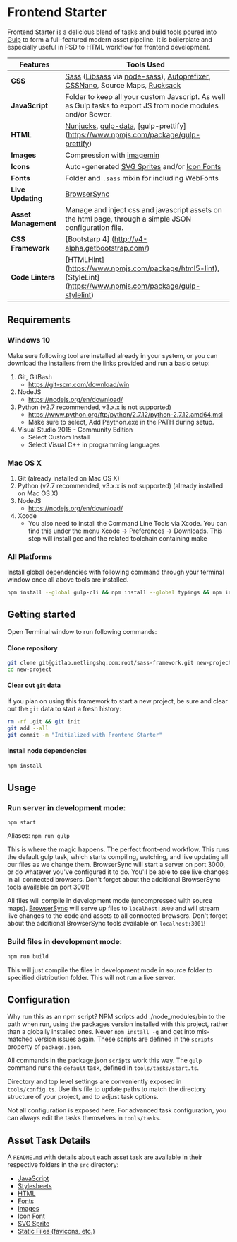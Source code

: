 # Frontend Starter

Frontend Starter is a delicious blend of tasks and build tools poured into [Gulp](http://gulpjs.com/) to form a full-featured modern asset pipeline. It is boilerplate and especially useful in PSD to HTML workflow for frontend development.


Features | Tools Used
------ | -----
**CSS** | [Sass](http://sass-lang.com/) ([Libsass](http://sass-lang.com/libsass) via [node-sass](https://github.com/sass/node-sass)), [Autoprefixer](https://github.com/postcss/autoprefixer), [CSSNano](https://github.com/ben-eb/cssnano), Source Maps, [Rucksack](https://simplaio.github.io/rucksack/)
**JavaScript** | Folder to keep all your custom Javscript. As well as Gulp tasks to export JS from node modules and/or Bower.
**HTML** | [Nunjucks](https://mozilla.github.io/nunjucks/), [gulp-data](https://github.com/colynb/gulp-data), [gulp-prettify] (https://www.npmjs.com/package/gulp-prettify)
**Images** | Compression with [imagemin](https://www.npmjs.com/package/gulp-imagemin)
**Icons** | Auto-generated [SVG Sprites](https://github.com/w0rm/gulp-svgstore) and/or [Icon Fonts](https://www.npmjs.com/package/gulp-iconfont)
**Fonts** | Folder and `.sass` mixin for including WebFonts
**Live Updating** | [BrowserSync](http://www.browsersync.io/)
**Asset Management** | Manage and inject css and javascript assets on the html page, through a simple JSON configuration file.
**CSS Framework** | [Bootstarp 4] (http://v4-alpha.getbootstrap.com/)
**Code Linters** | [HTMLHint] (https://www.npmjs.com/package/html5-lint), [StyleLint] (https://www.npmjs.com/package/gulp-stylelint)

## Requirements 

### Windows 10
Make sure following tool are installed already in your system, or you can download the installers from the links provided and run a basic setup:
1. Git, GitBash 
    - https://git-scm.com/download/win
2. NodeJS 
    - https://nodejs.org/en/download/
3. Python (v2.7 recommended, v3.x.x is not supported)
    - https://www.python.org/ftp/python/2.7.12/python-2.7.12.amd64.msi
    - Make sure to select, Add Paython.exe in the PATH during setup.
4. Visual Studio 2015 - Community Edition
    - Select Custom Install
    - Select Visual C++ in programming languages

### Mac OS X
1. Git (already installed on Mac OS X)
2. Python (v2.7 recommended, v3.x.x is not supported) (already installed on Mac OS X)
3. NodeJS
    - https://nodejs.org/en/download/
4. Xcode
    - You also need to install the Command Line Tools via Xcode. You can find this under the menu Xcode -> Preferences -> Downloads. This step will install gcc and the related toolchain containing make

### All Platforms
Install global dependencies with following command through your terminal window once all above tools are installed.

```bash
npm install --global gulp-cli && npm install --global typings && npm install --global typescript
```

## Getting started
Open Terminal window to run following commands:

#### Clone repository
```bash
git clone git@gitlab.netlingshq.com:root/sass-framework.git new-project
cd new-project
```

#### Clear out `git` data
If you plan on using this framework to start a new project, be sure and clear out the `git` data to start a fresh history:
```bash
rm -rf .git && git init
git add --all
git commit -m "Initialized with Frontend Starter"
```

#### Install node dependencies
```bash
npm install
```
## Usage 
### Run server in development mode:
```
npm start
```
Aliases: `npm run gulp`

This is where the magic happens. The perfect front-end workflow. This runs the default gulp task, which starts compiling, watching, and live updating all our files as we change them. BrowserSync will start a server on port 3000, or do whatever you've configured it to do. You'll be able to see live changes in all connected browsers. Don't forget about the additional BrowserSync tools available on port 3001!

All files will compile in development mode (uncompressed with source maps). [BrowserSync](http://www.browsersync.io/) will serve up files to `localhost:3000` and will stream live changes to the code and assets to all connected browsers. Don't forget about the additional BrowserSync tools available on `localhost:3001`!


### Build files in development mode:
```bash
npm run build
```
This will just compile the files in development mode in source folder to specified distribution folder. This will not run a live server.

## Configuration
Why run this as an npm script? NPM scripts add ./node_modules/bin to the path when run, using the packages version installed with this project, rather than a globally installed ones. Never `npm install -g` and get into mis-matched version issues again. These scripts are defined in the `scripts` property of `package.json`.

All commands in the package.json `scripts` work this way. The `gulp` command runs the `default` task, defined in `tools/tasks/start.ts`.

Directory and top level settings are conveniently exposed in `tools/config.ts`. Use this file to update paths to match the directory structure of your project, and to adjust task options.

Not all configuration is exposed here. For advanced task configuration, you can always edit the tasks themselves in `tools/tasks`.

## Asset Task Details
A `README.md` with details about each asset task are available in their respective folders in the `src` directory:

- [JavaScript](src/javascripts)
- [Stylesheets](src/stylesheets)
- [HTML](src/html)
- [Fonts](src/fonts)
- [Images](src/images)
- [Icon Font](src/icons#iconfont-task)
- [SVG Sprite](src/icons#svg-sprite-task)
- [Static Files (favicons, etc.)](src/static)

